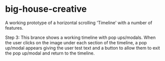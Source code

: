 # big-house-creative
A working prototype of a horizontal scrolling 'Timeline' with a number of features.

Step 3: This brance shows a working timeline with pop ups/modals. When the user clicks on the image under each section of the timeline, a pop up/modal appears giving the user test text and a button to allow them to exit the pop up/modal and return to the timeline.
